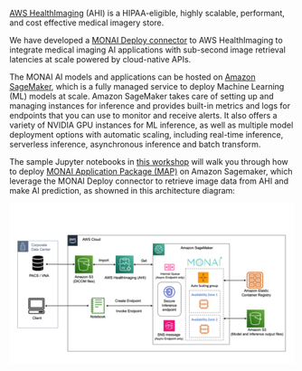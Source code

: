 [AWS HealthImaging](https://aws.amazon.com/healthimaging/) (AHI) is a HIPAA-eligible, highly scalable, performant, and cost effective medical imagery store. 

We have developed a [MONAI Deploy connector](https://github.com/aws-samples/healthlake-imaging-to-dicom-python-module/tree/main) to AWS HealthImaging to integrate medical imaging AI applications with sub-second image retrieval latencies at scale powered by cloud-native APIs. 

The MONAI AI models and applications can be hosted on [Amazon SageMaker](https://aws.amazon.com/sagemaker/), which is a fully managed service to deploy Machine Learning (ML) models at scale. Amazon SageMaker takes care of setting up and managing instances for inference and provides built-in metrics and logs for endpoints that you can use to monitor and receive alerts. It also offers a variety of NVIDIA GPU instances for ML inference, as well as multiple model deployment options with automatic scaling, including real-time inference, serverless inference, asynchronous inference and batch transform.

The sample Jupyter notebooks in [this workshop](https://github.com/aws-samples/monai-on-aws-workshop) will walk you through how to deploy [MONAI Application Package (MAP)](https://github.com/Project-MONAI/monai-deploy/blob/main/guidelines/monai-application-package.md) on Amazon Sagemaker, which leverage the MONAI Deploy connector to retrieve image data from AHI and make AI prediction, as showned in this architecture diagram:

![MONAI Deploy Arch Diagram](monaideploy_arch.png)
